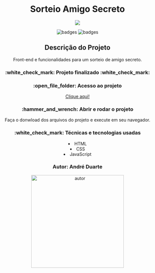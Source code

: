 <h1 align="center"> Sorteio Amigo Secreto </h1>
<p align="center"> 
<img src="https://github.com/andreduarte99/amigo-secreto/assets/42449246/7f14ae3c-a098-402e-afc1-41c25e644dec"/>



</p>
<p align="center">
<img src="https://img.shields.io/badge/STATUS-FINALIZADO-green" alt="badges"/>
<img src="https://img.shields.io/github/stars/andreduarte99?style=social" alt="badges"/>
</p>
<h2 align="center">Descrição do Projeto</h2>
<p align="center"> Front-end e funcionalidades para um sorteio de amigo secreto.</p>
<h3 align="center"> 
    :white_check_mark: Projeto finalizado  :white_check_mark:
</h3>

<h3 align="center">
    :open_file_folder: Acesso ao projeto
</h3>
<p align="center">
  <a href="https://github.com/andreduarte99/amigo-secreto.git">Clique aqui!</a>
</p>
<h3 align="center">
    :hammer_and_wrench: Abrir e rodar o projeto
</h3>
<p align="center">
   Faça o donwload dos arquivos do projeto e execute em seu navegador.
<h3 align="center"> 
    :white_check_mark: Técnicas e tecnologias usadas
</h3>
<li align="center">HTML</li>
<li align="center">CSS</li>
<li align="center">JavaScript</li>
<h3 align="center"> 
    Autor: André Duarte
</h3>
<p align="center">
<img height= 300px width= 300px src="https://github.com/andreduarte99/pong-com-Scratch/assets/42449246/706488b7-a318-4ea5-bc07-dcd35fbf1b64" alt="autor"/>
</p>
